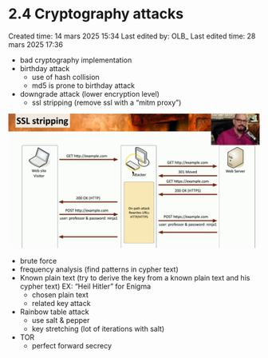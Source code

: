 # 2.4 Cryptography attacks

Created time: 14 mars 2025 15:34
Last edited by: OLB_
Last edited time: 28 mars 2025 17:36

- bad cryptography implementation
- birthday attack
    - use of hash collision
    - md5 is prone to birthday attack
- downgrade attack (lower encryption level)
    - ssl stripping (remove ssl with a “mitm proxy”)

![image.png](image%2024.png)

- brute force
- frequency analysis (find patterns in cypher text)
- Known plain text (try to derive the key from a known plain text and his cypher text) EX: “Heil Hitler” for Enigma
    - chosen plain text
    - related key attack
- Rainbow table attack
    - use salt & pepper
    - key stretching (lot of iterations with salt)
- TOR
    - perfect forward secrecy